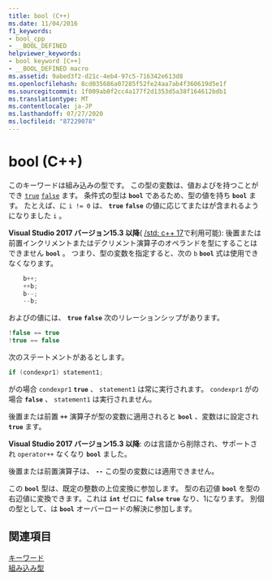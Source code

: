 ```yaml
---
title: bool (C++)
ms.date: 11/04/2016
f1_keywords:
- bool_cpp
- __BOOL_DEFINED
helpviewer_keywords:
- bool keyword [C++]
- __BOOL_DEFINED macro
ms.assetid: 9abed3f2-d21c-4eb4-97c5-716342e613d8
ms.openlocfilehash: 8cd035686a07285f52fe24aa7ab4f360619d5e1f
ms.sourcegitcommit: 1f009ab0f2cc4a177f2d1353d5a38f164612bdb1
ms.translationtype: MT
ms.contentlocale: ja-JP
ms.lasthandoff: 07/27/2020
ms.locfileid: "87229078"
---
```

# <a name="bool-c"></a>bool (C++)

このキーワードは組み込みの型です。 この型の変数は、値およびを持つことができ [`true`](../cpp/true-cpp.md) [`false`](../cpp/false-cpp.md) ます。 条件式の型は **`bool`** であるため、型の値を持ち **`bool`** ます。 たとえば、に `i != 0` は、 **`true`** **`false`** の値に応じてまたはが含まれるようになりました `i` 。

**Visual Studio 2017 バージョン15.3 以降**( [/std: c++ 17](../build/reference/std-specify-language-standard-version.md)で利用可能): 後置または前置インクリメントまたはデクリメント演算子のオペランドを型にすることはできません **`bool`** 。 つまり、型の変数を指定すると、次の `b` **`bool`** 式は使用できなくなります。

```cpp
    b++;
    ++b;
    b--;
    --b;
```

およびの値には、 **`true`** **`false`** 次のリレーションシップがあります。

```cpp
!false == true
!true == false
```

次のステートメントがあるとします。

```cpp
if (condexpr1) statement1;
```

がの場合 `condexpr1` **`true`** 、 `statement1` は常に実行されます。 `condexpr1` がの場合 **`false`** 、 `statement1` は実行されません。

後置または前置 **`++`** 演算子が型の変数に適用されると **`bool`** 、変数はに設定され **`true`** ます。

**Visual Studio 2017 バージョン15.3 以降**: のは言語から削除され、サポートされ `operator++` なくなり **`bool`** ました。

後置または前置演算子は、 **`--`** この型の変数には適用できません。

この **`bool`** 型は、既定の整数の上位変換に参加します。 型の右辺値 **`bool`** を型の右辺値に変換できます。これは **`int`** ゼロに **`false`** **`true`** なり、1になります。 別個の型として、は **`bool`** オーバーロードの解決に参加します。

## <a name="see-also"></a>関連項目

[キーワード](../cpp/keywords-cpp.md)<br/>
[組み込み型](../cpp/fundamental-types-cpp.md)
